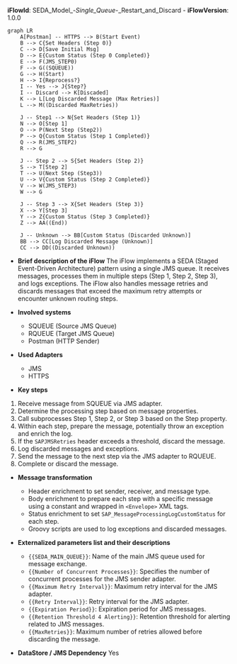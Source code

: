 **iFlowId**: SEDA_Model_-_Single_Queue_-_Restart_and_Discard - **iFlowVersion**: 1.0.0
```mermaid
graph LR
    A[Postman] -- HTTPS --> B(Start Event)
    B --> C{Set Headers (Step 0)}
    C --> D[Save Initial Msg]
    D --> E{Custom Status (Step 0 Completed)}
    E --> F(JMS_STEP0)
    F --> G((SQUEUE))
    G --> H(Start)
    H --> I{Reprocess?}
    I -- Yes --> J{Step?}
    I -- Discard --> K[Discaded]
    K --> L[Log Discarded Message (Max Retries)]
    L --> M((Discarded MaxRetries))

    J -- Step1 --> N{Set Headers (Step 1)}
    N --> O[Step 1]
    O --> P(Next Step (Step2))
    P --> Q{Custom Status (Step 1 Completed)}
    Q --> R(JMS_STEP2)
    R --> G

    J -- Step 2 --> S{Set Headers (Step 2)}
    S --> T[Step 2]
    T --> U(Next Step (Step3))
    U --> V{Custom Status (Step 2 Completed)}
    V --> W(JMS_STEP3)
    W --> G

    J -- Step 3 --> X{Set Headers (Step 3)}
    X --> Y[Step 3]
    Y --> Z{Custom Status (Step 3 Completed)}
    Z --> AA((End))

    J -- Unknown --> BB[Custom Status (Discarded Unknown)]
    BB --> CC[Log Discarded Message (Unknown)]
    CC --> DD((Discarded Unknown))
```
- **Brief description of the iFlow**
The iFlow implements a SEDA (Staged Event-Driven Architecture) pattern using a single JMS queue. It receives messages, processes them in multiple steps (Step 1, Step 2, Step 3), and logs exceptions. The iFlow also handles message retries and discards messages that exceed the maximum retry attempts or encounter unknown routing steps.

- **Involved systems**
    - SQUEUE (Source JMS Queue)
    - RQUEUE (Target JMS Queue)
    - Postman (HTTP Sender)

- **Used Adapters**
    - JMS
    - HTTPS

- **Key steps**
 1. Receive message from SQUEUE via JMS adapter.
 2. Determine the processing step based on message properties.
 3. Call subprocesses Step 1, Step 2, or Step 3 based on the Step property.
 4. Within each step, prepare the message, potentially throw an exception and enrich the log.
 5. If the `SAPJMSRetries` header exceeds a threshold, discard the message.
 6. Log discarded messages and exceptions.
 7. Send the message to the next step via the JMS adapter to RQUEUE.
 8. Complete or discard the message.

- **Message transformation**
    - Header enrichment to set sender, receiver, and message type.
    - Body enrichment to prepare each step with a specific message using a constant and wrapped in `<Envelope>` XML tags.
    - Status enrichment to set `SAP_MessageProcessingLogCustomStatus` for each step.
    - Groovy scripts are used to log exceptions and discarded messages.

- **Externalized parameters list and their descriptions**
    - `{{SEDA_MAIN_QUEUE}}`: Name of the main JMS queue used for message exchange.
    - `{{Number of Concurrent Processes}}`: Specifies the number of concurrent processes for the JMS sender adapter.
    - `{{Maximum Retry Interval}}`: Maximum retry interval for the JMS adapter.
    - `{{Retry Interval}}`: Retry interval for the JMS adapter.
    - `{{Expiration Period}}`: Expiration period for JMS messages.
    - `{{Retention Threshold 4 Alerting}}`: Retention threshold for alerting related to JMS messages.
    - `{{MaxRetries}}`: Maximum number of retries allowed before discarding the message.

- **DataStore / JMS Dependency**
Yes